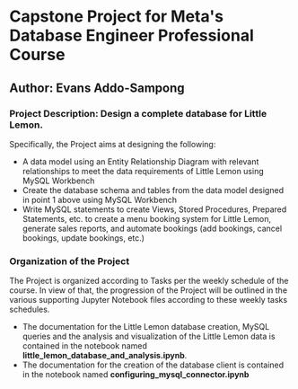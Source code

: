 # Capstone Project for Meta's Database Engineer Professional Course


## Author: Evans Addo-Sampong

### Project Description: Design a complete database for Little Lemon.
Specifically, the Project aims at designing the following:
- A data model using an Entity Relationship Diagram with relevant relationships to meet the data requirements of Little Lemon using MySQL Workbench
- Create the database schema and tables from the data model designed in point 1 above using MySQL Workbench
- Write MySQL statements to create Views, Stored Procedures, Prepared Statements, etc. to create a menu booking system for Little Lemon, generate sales reports, and automate bookings (add bookings, cancel bookings, update bookings, etc.)

### Organization of the Project
The Project is organized according to Tasks per the weekly schedule of the course. In view of that, the progression of the Project will be outlined in the various supporting Jupyter Notebook files according to these weekly tasks schedules.

- The documentation for the Little Lemon database creation, MySQL queries and the analysis and visualization of the Little Lemon data is contained in the notebook named **little_lemon_database_and_analysis.ipynb**.
- The documentation for the creation of the database client is contained in the notebook named **configuring_mysql_connector.ipynb**


```python

```
